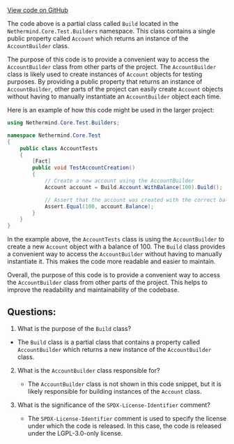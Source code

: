 [View code on GitHub](https://github.com/NethermindEth/nethermind/src/Nethermind/Nethermind.Core.Test/Builders/Build.Account.cs)

The code above is a partial class called `Build` located in the `Nethermind.Core.Test.Builders` namespace. This class contains a single public property called `Account` which returns an instance of the `AccountBuilder` class. 

The purpose of this code is to provide a convenient way to access the `AccountBuilder` class from other parts of the project. The `AccountBuilder` class is likely used to create instances of `Account` objects for testing purposes. By providing a public property that returns an instance of `AccountBuilder`, other parts of the project can easily create `Account` objects without having to manually instantiate an `AccountBuilder` object each time.

Here is an example of how this code might be used in the larger project:

```csharp
using Nethermind.Core.Test.Builders;

namespace Nethermind.Core.Test
{
    public class AccountTests
    {
        [Fact]
        public void TestAccountCreation()
        {
            // Create a new account using the AccountBuilder
            Account account = Build.Account.WithBalance(100).Build();

            // Assert that the account was created with the correct balance
            Assert.Equal(100, account.Balance);
        }
    }
}
```

In the example above, the `AccountTests` class is using the `AccountBuilder` to create a new `Account` object with a balance of 100. The `Build` class provides a convenient way to access the `AccountBuilder` without having to manually instantiate it. This makes the code more readable and easier to maintain.

Overall, the purpose of this code is to provide a convenient way to access the `AccountBuilder` class from other parts of the project. This helps to improve the readability and maintainability of the codebase.
## Questions: 
 1. What is the purpose of the `Build` class?
   - The `Build` class is a partial class that contains a property called `AccountBuilder` which returns a new instance of the `AccountBuilder` class.

2. What is the `AccountBuilder` class responsible for?
   - The `AccountBuilder` class is not shown in this code snippet, but it is likely responsible for building instances of the `Account` class.

3. What is the significance of the `SPDX-License-Identifier` comment?
   - The `SPDX-License-Identifier` comment is used to specify the license under which the code is released. In this case, the code is released under the LGPL-3.0-only license.